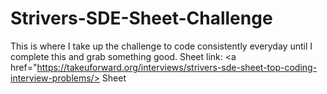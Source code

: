 # Strivers-SDE-Sheet-Challenge
This is where I take up the challenge to code consistently everyday until I complete this and grab something good.
Sheet link:
<a href="https://takeuforward.org/interviews/strivers-sde-sheet-top-coding-interview-problems/> Sheet </a>
